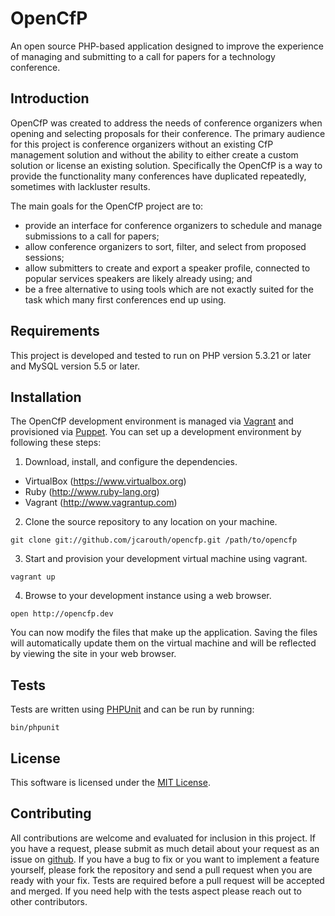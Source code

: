 OpenCfP
=======

An open source PHP-based application designed to improve the experience of managing and submitting to a call for papers for a technology conference.

## Introduction

OpenCfP was created to address the needs of conference organizers when opening and selecting proposals for their conference. The primary audience for this project is conference organizers without an existing CfP management solution and without the ability to either create a custom solution or license an existing solution. Specifically the OpenCfP is a way to provide the functionality many conferences have duplicated repeatedly, sometimes with lackluster results.

The main goals for the OpenCfP project are to:

 * provide an interface for conference organizers to schedule and manage submissions to a call for papers;
 * allow conference organizers to sort, filter, and select from proposed sessions;
 * allow submitters to create and export a speaker profile, connected to popular services speakers are likely already using; and
 * be a free alternative to using tools which are not exactly suited for the task which many first conferences end up using.

## Requirements

This project is developed and tested to run on PHP version 5.3.21 or later and MySQL version 5.5 or later.

## Installation

The OpenCfP development environment is managed via [Vagrant](http://www.vagrantup.com/) and provisioned via [Puppet](http://puppetlabs.com/). You can set up a development environment by following these steps:

1. Download, install, and configure the dependencies.

  * VirtualBox (https://www.virtualbox.org)
  * Ruby (http://www.ruby-lang.org)
  * Vagrant (http://www.vagrantup.com)

2. Clone the source repository to any location on your machine.

```
git clone git://github.com/jcarouth/opencfp.git /path/to/opencfp
```

3. Start and provision your development virtual machine using vagrant.

```
vagrant up
```

4. Browse to your development instance using a web browser.

```
open http://opencfp.dev
```

You can now modify the files that make up the application. Saving the files will automatically update them on the virtual machine and will be reflected by viewing the site in your web browser.

## Tests

Tests are written using [PHPUnit](https://github.com/sebastianbergmann/phpunit) and can be run by running:

```
bin/phpunit
```

## License

This software is licensed under the [MIT License](LICENSE).

## Contributing

All contributions are welcome and evaluated for inclusion in this project. If you have a request, please submit as much detail about your request as an issue on [github](http://github.com/jcarouth/opencfp). If you have a bug to fix or you want to implement a feature yourself, please fork the repository and send a pull request when you are ready with your fix. Tests are required before a pull request will be accepted and merged. If you need help with the tests aspect please reach out to other contributors.
